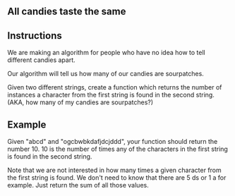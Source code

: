 ## All candies taste the same

## Instructions
We are making an algorithm for people who have no idea how to tell different candies apart.
 
Our algorithm will tell us how many of our candies are sourpatches.

Given two different strings, create a function which returns the number of instances a character from the first string is found in the second string. (AKA, how many of my candies are sourpatches?)

## Example
Given "abcd" and "ogcbwbkdafjdcjddd", your function should return the number 10. 10 is the number of times any of the characters in the first string is found in the second string.

Note that we are not interested in how many times a given character from the first string is found. We don't need to know that there are 5 ds or 1 a for example. Just return the sum of all those values. 